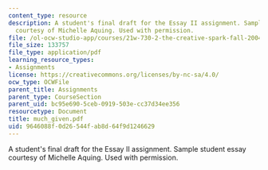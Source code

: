 ```yaml
---
content_type: resource
description: A student's final draft for the Essay II assignment. Sample student essay
  courtesy of Michelle Aquing. Used with permission.
file: /ol-ocw-studio-app/courses/21w-730-2-the-creative-spark-fall-2004/9646088f0d26544fab8d64f9d1246629_much_given.pdf
file_size: 133757
file_type: application/pdf
learning_resource_types:
- Assignments
license: https://creativecommons.org/licenses/by-nc-sa/4.0/
ocw_type: OCWFile
parent_title: Assignments
parent_type: CourseSection
parent_uid: bc95e690-5ceb-0919-503e-cc37d34ee356
resourcetype: Document
title: much_given.pdf
uid: 9646088f-0d26-544f-ab8d-64f9d1246629
---
```

A student's final draft for the Essay II assignment. Sample student essay courtesy of Michelle Aquing. Used with permission.